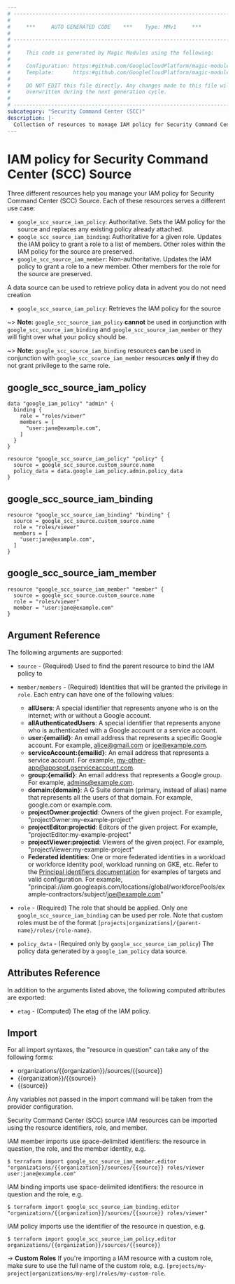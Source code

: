 ```yaml
---
# ----------------------------------------------------------------------------
#
#     ***     AUTO GENERATED CODE    ***    Type: MMv1     ***
#
# ----------------------------------------------------------------------------
#
#     This code is generated by Magic Modules using the following:
#
#     Configuration: https:#github.com/GoogleCloudPlatform/magic-modules/tree/main/mmv1/products/securitycenter/Source.yaml
#     Template:      https:#github.com/GoogleCloudPlatform/magic-modules/tree/main/mmv1/templates/terraform/resource_iam.html.markdown.tmpl
#
#     DO NOT EDIT this file directly. Any changes made to this file will be
#     overwritten during the next generation cycle.
#
# ----------------------------------------------------------------------------
subcategory: "Security Command Center (SCC)"
description: |-
  Collection of resources to manage IAM policy for Security Command Center (SCC) Source
---
```


# IAM policy for Security Command Center (SCC) Source

Three different resources help you manage your IAM policy for Security Command Center (SCC) Source. Each of these resources serves a different use case:

* `google_scc_source_iam_policy`: Authoritative. Sets the IAM policy for the source and replaces any existing policy already attached.
* `google_scc_source_iam_binding`: Authoritative for a given role. Updates the IAM policy to grant a role to a list of members. Other roles within the IAM policy for the source are preserved.
* `google_scc_source_iam_member`: Non-authoritative. Updates the IAM policy to grant a role to a new member. Other members for the role for the source are preserved.

A data source can be used to retrieve policy data in advent you do not need creation

* `google_scc_source_iam_policy`: Retrieves the IAM policy for the source

~> **Note:** `google_scc_source_iam_policy` **cannot** be used in conjunction with `google_scc_source_iam_binding` and `google_scc_source_iam_member` or they will fight over what your policy should be.

~> **Note:** `google_scc_source_iam_binding` resources **can be** used in conjunction with `google_scc_source_iam_member` resources **only if** they do not grant privilege to the same role.



## google_scc_source_iam_policy

```hcl
data "google_iam_policy" "admin" {
  binding {
    role = "roles/viewer"
    members = [
      "user:jane@example.com",
    ]
  }
}

resource "google_scc_source_iam_policy" "policy" {
  source = google_scc_source.custom_source.name
  policy_data = data.google_iam_policy.admin.policy_data
}
```

## google_scc_source_iam_binding

```hcl
resource "google_scc_source_iam_binding" "binding" {
  source = google_scc_source.custom_source.name
  role = "roles/viewer"
  members = [
    "user:jane@example.com",
  ]
}
```

## google_scc_source_iam_member

```hcl
resource "google_scc_source_iam_member" "member" {
  source = google_scc_source.custom_source.name
  role = "roles/viewer"
  member = "user:jane@example.com"
}
```


## Argument Reference

The following arguments are supported:

* `source` - (Required) Used to find the parent resource to bind the IAM policy to

* `member/members` - (Required) Identities that will be granted the privilege in `role`.
  Each entry can have one of the following values:
  * **allUsers**: A special identifier that represents anyone who is on the internet; with or without a Google account.
  * **allAuthenticatedUsers**: A special identifier that represents anyone who is authenticated with a Google account or a service account.
  * **user:{emailid}**: An email address that represents a specific Google account. For example, alice@gmail.com or joe@example.com.
  * **serviceAccount:{emailid}**: An email address that represents a service account. For example, my-other-app@appspot.gserviceaccount.com.
  * **group:{emailid}**: An email address that represents a Google group. For example, admins@example.com.
  * **domain:{domain}**: A G Suite domain (primary, instead of alias) name that represents all the users of that domain. For example, google.com or example.com.
  * **projectOwner:projectid**: Owners of the given project. For example, "projectOwner:my-example-project"
  * **projectEditor:projectid**: Editors of the given project. For example, "projectEditor:my-example-project"
  * **projectViewer:projectid**: Viewers of the given project. For example, "projectViewer:my-example-project"
  * **Federated identities**: One or more federated identities in a workload or workforce identity pool, workload running on GKE, etc. Refer to the [Principal identifiers documentation](https://cloud.google.com/iam/docs/principal-identifiers#allow) for examples of targets and valid configuration. For example, "principal://iam.googleapis.com/locations/global/workforcePools/example-contractors/subject/joe@example.com"

* `role` - (Required) The role that should be applied. Only one
    `google_scc_source_iam_binding` can be used per role. Note that custom roles must be of the format
    `[projects|organizations]/{parent-name}/roles/{role-name}`.

* `policy_data` - (Required only by `google_scc_source_iam_policy`) The policy data generated by
  a `google_iam_policy` data source.

## Attributes Reference

In addition to the arguments listed above, the following computed attributes are
exported:

* `etag` - (Computed) The etag of the IAM policy.

## Import

For all import syntaxes, the "resource in question" can take any of the following forms:

* organizations/{{organization}}/sources/{{source}}
* {{organization}}/{{source}}
* {{source}}

Any variables not passed in the import command will be taken from the provider configuration.

Security Command Center (SCC) source IAM resources can be imported using the resource identifiers, role, and member.

IAM member imports use space-delimited identifiers: the resource in question, the role, and the member identity, e.g.
```
$ terraform import google_scc_source_iam_member.editor "organizations/{{organization}}/sources/{{source}} roles/viewer user:jane@example.com"
```

IAM binding imports use space-delimited identifiers: the resource in question and the role, e.g.
```
$ terraform import google_scc_source_iam_binding.editor "organizations/{{organization}}/sources/{{source}} roles/viewer"
```

IAM policy imports use the identifier of the resource in question, e.g.
```
$ terraform import google_scc_source_iam_policy.editor organizations/{{organization}}/sources/{{source}}
```

-> **Custom Roles** If you're importing a IAM resource with a custom role, make sure to use the
 full name of the custom role, e.g. `[projects/my-project|organizations/my-org]/roles/my-custom-role`.
